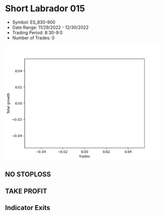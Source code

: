 # Short Labrador 015 
- Symbol: ES_830-900
- Date Range: 11/29/2022 - 12/30/2022
- Trading Period: 8:30-9:0
- Number of Trades: 0

![Plot](ShortLabrador015ES_830-900.png)
## NO STOPLOSS














## TAKE PROFIT











## Indicator Exits

